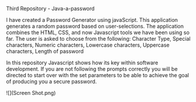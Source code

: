 Third Repository - Java-a-password

I have created a Password Generator using javaScript.  This application generates a random password based on user-selections.  The application combines the HTML, CSS, and now Javascript tools we have been using so far. The user is asked to choose from the following: Character Type, Special characters, Numeric characters, Lowercase characters, Uppercase characters, Length of password

In this repository Javascript shows how its key within software development. If you are not following the prompts correctly you will be directed to start over with the set parameters to be able to achieve the goal of producing you a secure password.




 


![](Screen Shot.png)



  



